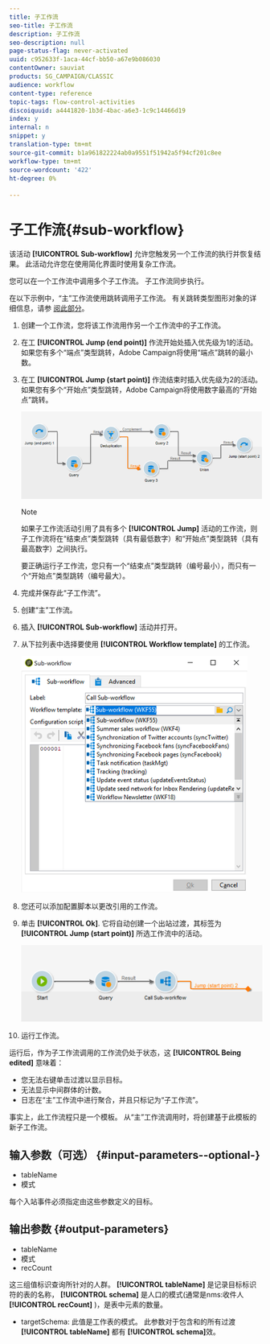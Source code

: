 ```yaml
---
title: 子工作流
seo-title: 子工作流
description: 子工作流
seo-description: null
page-status-flag: never-activated
uuid: c952633f-1aca-44cf-bb50-a67e9b086030
contentOwner: sauviat
products: SG_CAMPAIGN/CLASSIC
audience: workflow
content-type: reference
topic-tags: flow-control-activities
discoiquuid: a4441820-1b3d-4bac-a6e3-1c9c14466d19
index: y
internal: n
snippet: y
translation-type: tm+mt
source-git-commit: b1a961822224ab0a9551f51942a5f94cf201c8ee
workflow-type: tm+mt
source-wordcount: '422'
ht-degree: 0%

---
```



# 子工作流{#sub-workflow}

该活动 **[!UICONTROL Sub-workflow]** 允许您触发另一个工作流的执行并恢复结果。 此活动允许您在使用简化界面时使用复杂工作流。

您可以在一个工作流中调用多个子工作流。 子工作流同步执行。

在以下示例中，“主”工作流使用跳转调用子工作流。 有关跳转类型图形对象的详细信息，请参 [阅此部分](../../workflow/using/jump--start-point-and-end-point-.md)。

1. 创建一个工作流，您将该工作流用作另一个工作流中的子工作流。
1. 在工 **[!UICONTROL Jump (end point)]** 作流开始处插入优先级为1的活动。 如果您有多个“端点”类型跳转，Adobe Campaign将使用“端点”跳转的最小数。
1. 在工 **[!UICONTROL Jump (start point)]** 作流结束时插入优先级为2的活动。 如果您有多个“开始点”类型跳转，Adobe Campaign将使用数字最高的“开始点”跳转。

   ![](assets/subworkflow_jumps.png)

   >[!NOTE]
   >
   >如果子工作流活动引用了具有多个 **[!UICONTROL Jump]** 活动的工作流，则子工作流将在“结束点”类型跳转（具有最低数字）和“开始点”类型跳转（具有最高数字）之间执行。
   >
   >要正确运行子工作流，您只有一个“结束点”类型跳转（编号最小），而只有一个“开始点”类型跳转（编号最大）。

1. 完成并保存此“子工作流”。
1. 创建“主”工作流。
1. 插入 **[!UICONTROL Sub-workflow]** 活动并打开。
1. 从下拉列表中选择要使用 **[!UICONTROL Workflow template]** 的工作流。

   ![](assets/subworkflow_selection.png)

1. 您还可以添加配置脚本以更改引用的工作流。
1. 单击 **[!UICONTROL Ok]**. 它将自动创建一个出站过渡，其标签为 **[!UICONTROL Jump (start point)]** 所选工作流中的活动。

   ![](assets/subworkflow_outbound.png)

1. 运行工作流。

运行后，作为子工作流调用的工作流仍处于状态，这 **[!UICONTROL Being edited]** 意味着：

* 您无法右键单击过渡以显示目标。
* 无法显示中间群体的计数。
* 日志在“主”工作流中进行聚合，并且只标记为“子工作流”。

事实上，此工作流程只是一个模板。 从“主”工作流调用时，将创建基于此模板的新子工作流。

## 输入参数（可选） {#input-parameters--optional-}

* tableName
* 模式

每个入站事件必须指定由这些参数定义的目标。

## 输出参数 {#output-parameters}

* tableName
* 模式
* recCount

这三组值标识查询所针对的人群。 **[!UICONTROL tableName]** 是记录目标标识符的表的名称， **[!UICONTROL schema]** 是人口的模式(通常是nms:收件人 **[!UICONTROL recCount]** )，是表中元素的数量。

* targetSchema: 此值是工作表的模式。 此参数对于包含和的所有过渡 **[!UICONTROL tableName]** 都有 **[!UICONTROL schema]**&#x200B;效。
